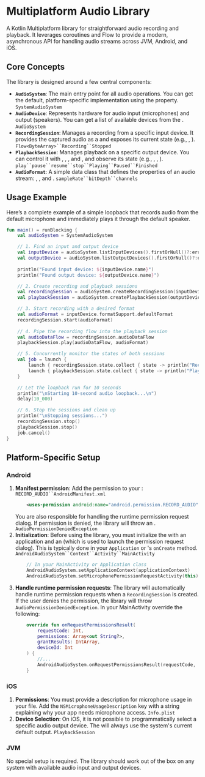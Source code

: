 # Multiplatform Audio Library
A Kotlin Multiplatform library for straightforward audio recording and playback. It leverages coroutines and Flow to provide a modern, asynchronous API for handling audio streams across JVM, Android, and iOS.

## Core Concepts
The library is designed around a few central components:
- **`AudioSystem`**: The main entry point for all audio operations. You can get the default, platform-specific implementation using the property. `SystemAudioSystem`
- **`AudioDevice`**: Represents hardware for audio input (microphones) and output (speakers). You can get a list of available devices from the . `AudioSystem`
- **`RecordingSession`**: Manages a recording from a specific input device. It provides the captured audio as a and exposes its current state (e.g., , ). `Flow<ByteArray>``Recording``Stopped`
- **`PlaybackSession`**: Manages playback on a specific output device. You can control it with , , , and , and observe its state (e.g., , , ). `play``pause``resume``stop``Playing``Paused``Finished`
- **`AudioFormat`**: A simple data class that defines the properties of an audio stream: , , and . `sampleRate``bitDepth``channels`

## Usage Example
Here’s a complete example of a simple loopback that records audio from the default microphone and immediately plays it through the default speaker.

```Kotlin
fun main() = runBlocking {
    val audioSystem = SystemAudioSystem

    // 1. Find an input and output device
    val inputDevice = audioSystem.listInputDevices().firstOrNull()?:error("No input device found")
    val outputDevice = audioSystem.listOutputDevices().firstOrNull()?:error("No output device found")
   
    println("Found input device: ${inputDevice.name}")
    println("Found output device: ${outputDevice.name}")

    // 2. Create recording and playback sessions
    val recordingSession = audioSystem.createRecordingSession(inputDevice)
    val playbackSession = audioSystem.createPlaybackSession(outputDevice)

    // 3. Start recording with a desired format
    val audioFormat = inputDevice.formatSupport.defaultFormat
    recordingSession.start(audioFormat)
   
    // 4. Pipe the recording flow into the playback session
    val audioDataFlow = recordingSession.audioDataFlow
    playbackSession.play(audioDataFlow, audioFormat)

    // 5. Concurrently monitor the states of both sessions
    val job = launch {
        launch { recordingSession.state.collect { state -> println("Recording state -> $state") } }
        launch { playbackSession.state.collect { state -> println("Playback state -> $state") } }
    }

    // Let the loopback run for 10 seconds
    println("\nStarting 10-second audio loopback...\n")
    delay(10_000)

    // 6. Stop the sessions and clean up
    println("\nStopping sessions...")
    recordingSession.stop()
    playbackSession.stop()
    job.cancel()
}
```

## Platform-Specific Setup

### Android
1. **Manifest permission**: Add the permission to your : `RECORD_AUDIO``AndroidManifest.xml`
    ```xml
        <uses-permission android:name="android.permission.RECORD_AUDIO" />
    ```
    You are also responsible for handling the runtime permission request dialog. If permission is denied, the library will throw an . `AudioPermissionDeniedException`
2. **Initialization**: Before using the library, you must initialize the with an application and an (which is used to launch the permission request dialog). This is typically done in your `Application` or 's `onCreate` method. `AndroidAudioSystem``Context``Activity``MainActivity`
    ```Kotlin
        // In your MainActivity or Application class
        AndroidAudioSystem.setApplicationContext(applicationContext)
        AndroidAudioSystem.setMicrophonePermissionRequestActivity(this)
    ```
3. **Handle runtime permission requests**: The library will automatically handle runtime permission requests when a `RecordingSession` is created. If the user denies the permission, the library will throw `AudioPermissionDeniedException`. In your MainActivity override the following:
   ```Kotlin
       override fun onRequestPermissionsResult(
           requestCode: Int,
           permissions: Array<out String?>,
           grantResults: IntArray,
           deviceId: Int
       ) {
           //...
           AndroidAudioSystem.onRequestPermissionsResult(requestCode, grantResults)
       }
   ```
   
### iOS
1. **Permissions**: You must provide a description for microphone usage in your file. Add the `NSMicrophoneUsageDescription` key with a string explaining why your app needs microphone access. `Info.plist`
2. **Device Selection**: On iOS, it is not possible to programmatically select a specific audio output device. The will always use the system's current default output. `PlaybackSession`

### JVM
No special setup is required. The library should work out of the box on any system with available audio input and output devices.
